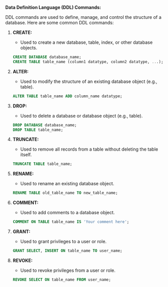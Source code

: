 **Data Definition Language (DDL) Commands:**

DDL commands are used to define, manage, and control the structure of a database. Here are some common DDL commands:

1. **CREATE:**
   - Used to create a new database, table, index, or other database objects.
   ```sql
   CREATE DATABASE database_name;
   CREATE TABLE table_name (column1 datatype, column2 datatype, ...);
   ```

2. **ALTER:**
   - Used to modify the structure of an existing database object (e.g., table).
   ```sql
   ALTER TABLE table_name ADD column_name datatype;
   ```

3. **DROP:**
   - Used to delete a database or database object (e.g., table).
   ```sql
   DROP DATABASE database_name;
   DROP TABLE table_name;
   ```

4. **TRUNCATE:**
   - Used to remove all records from a table without deleting the table itself.
   ```sql
   TRUNCATE TABLE table_name;
   ```

5. **RENAME:**
   - Used to rename an existing database object.
   ```sql
   RENAME TABLE old_table_name TO new_table_name;
   ```

6. **COMMENT:**
   - Used to add comments to a database object.
   ```sql
   COMMENT ON TABLE table_name IS 'Your comment here';
   ```

7. **GRANT:**
   - Used to grant privileges to a user or role.
   ```sql
   GRANT SELECT, INSERT ON table_name TO user_name;
   ```

8. **REVOKE:**
   - Used to revoke privileges from a user or role.
   ```sql
   REVOKE SELECT ON table_name FROM user_name;
   ```
